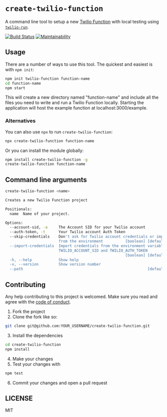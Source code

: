 # `create-twilio-function`

A command line tool to setup a new [Twilio Function](https://www.twilio.com/docs/api/runtime/functions) with local testing using [`twilio-run`](https://github.com/dkundel/twilio-run).

[![Build Status](https://travis-ci.org/philnash/create-twilio-function.svg?branch=master)](https://travis-ci.org/philnash/create-twilio-function) [![Maintainability](https://api.codeclimate.com/v1/badges/e5a8bfd53740478460e0/maintainability)](https://codeclimate.com/github/philnash/create-twilio-function/maintainability)

## Usage

There are a number of ways to use this tool. The quickest and easiest is with `npm init`:

```bash
npm init twilio-function function-name
cd function-name
npm start
```

This will create a new directory named "function-name" and include all the files you need to write and run a Twilio Function locally. Starting the application will host the example function at localhost:3000/example.

### Alternatives

You can also use `npx` to run `create-twilio-function`:

```bash
npx create-twilio-function function-name
```

Or you can install the module globally:

```bash
npm install create-twilio-function -g
create-twilio-function function-name
```

## Command line arguments

```bash
create-twilio-function <name>

Creates a new Twilio Function project

Positionals:
  name  Name of your project.                                           [string]

Options:
  --account-sid, -a     The Account SID for your Twilio account         [string]
  --auth-token, -t      Your Twilio account Auth Token                  [string]
  --skip-credentials    Don't ask for Twilio account credentials or import them
                        from the environment          [boolean] [default: false]
  --import-credentials  Import credentials from the environment variables
                        TWILIO_ACCOUNT_SID and TWILIO_AUTH_TOKEN
                                                      [boolean] [default: false]
  -h, --help            Show help                                      [boolean]
  -v, --version         Show version number                            [boolean]
  --path                                                        [default: (cwd)]
```

## Contributing

Any help contributing to this project is welcomed. Make sure you read and agree with the [code of conduct](CODE_OF_CONDUCT.md).

1. Fork the project
2. Clone the fork like so:

```bash
git clone git@github.com:YOUR_USERNAME/create-twilio-function.git
```

3. Install the dependencies

```bash
cd create-twilio-function
npm install
```

4. Make your changes
5. Test your changes with

```bash
npm test
```

6. Commit your changes and open a pull request

## LICENSE

MIT
